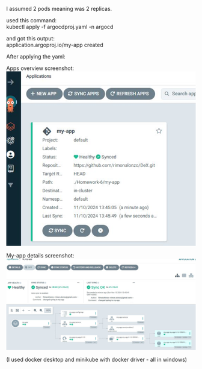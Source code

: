 I assumed 2 pods meaning was 2 replicas.  
  
used this command:  
kubectl apply -f argocdproj.yaml -n argocd  
  
and got this output:  
application.argoproj.io/my-app created  
  
After applying the yaml:  

Apps overview screenshot:  
![alt text](ArgoCdAppsOverview.JPG)  

My-app details screenshot:  
![alt text](ArgoCDmy-appDetails.JPG)  


(I used docker desktop and minikube with docker driver - all in windows)